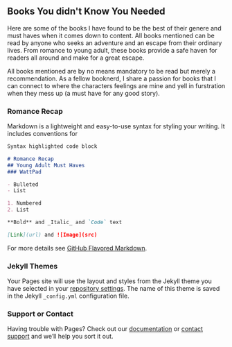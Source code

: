 ## Books You didn't Know You Needed

Here are some of the books I have found to be the best of their genere and must haves when it comes down to content. All books mentioned can be read by anyone who seeks an adventure and an escape from their ordinary lives. From romance to young adult, these books provide a safe haven for readers all around and make for a great escape. 

All books mentioned are by no means mandatory to be read but merely a recommendation. As a fellow booknerd, I share a passion for books that I can connect to where the characters feelings are mine and yell in furstration when they mess up (a must have for any good story).
### Romance Recap

Markdown is a lightweight and easy-to-use syntax for styling your writing. It includes conventions for

```markdown
Syntax highlighted code block

# Romance Recap 
## Young Adult Must Haves
### WattPad

- Bulleted
- List

1. Numbered
2. List

**Bold** and _Italic_ and `Code` text

[Link](url) and ![Image](src)
```

For more details see [GitHub Flavored Markdown](https://guides.github.com/features/mastering-markdown/).

### Jekyll Themes

Your Pages site will use the layout and styles from the Jekyll theme you have selected in your [repository settings](https://github.com/d4na-ahmad/bookrecommendations/settings). The name of this theme is saved in the Jekyll `_config.yml` configuration file.

### Support or Contact

Having trouble with Pages? Check out our [documentation](https://docs.github.com/categories/github-pages-basics/) or [contact support](https://github.com/contact) and we’ll help you sort it out.
